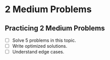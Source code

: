 # 2 Medium Problems

## Practicing 2 Medium Problems
- [ ] Solve 5 problems in this topic.
- [ ] Write optimized solutions.
- [ ] Understand edge cases.
